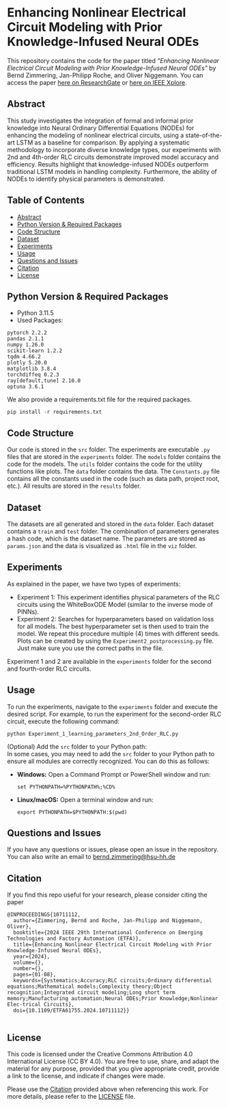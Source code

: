 # Enhancing Nonlinear Electrical Circuit Modeling with Prior Knowledge-Infused Neural ODEs

This repository contains the code for the paper titled *"Enhancing Nonlinear Electrical Circuit Modeling with Prior Knowledge-Infused Neural ODEs"* by Bernd Zimmering, Jan-Philipp Roche, and Oliver Niggemann. You can access the paper [here on ResearchGate](https://www.researchgate.net/publication/383902918_Enhancing_Nonlinear_Electrical_Circuit_Modeling_with_Prior_Knowledge-Infused_Neural_ODEs) or [here on IEEE Xplore](https://doi.org/10.1109/ETFA61755.2024.10711112).
## Abstract
This study investigates the integration of formal and informal prior knowledge into Neural Ordinary Differential Equations (NODEs) for enhancing the modeling of nonlinear electrical circuits, using a state-of-the-art LSTM as a baseline for comparison. By applying a systematic methodology to incorporate diverse knowledge types, our experiments with 2nd and 4th-order RLC circuits demonstrate improved model accuracy and efficiency. Results highlight that knowledge-infused NODEs outperform traditional LSTM models in handling complexity. Furthermore, the ability of NODEs to identify physical parameters is demonstrated.

## Table of Contents
- [Abstract](#abstract)
- [Python Version & Required Packages](#python-version--required-packages)
- [Code Structure](#code-structure)
- [Dataset](#dataset)
- [Experiments](#experiments)
- [Usage](#usage)
- [Questions and Issues](#questions-and-issues)
- [Citation](#citation)
- [License](#license)

## Python Version & Required Packages
- Python 3.11.5
- Used Packages:
```
pytorch 2.2.2
pandas 2.1.1
numpy 1.26.0
scikit-learn 1.2.2
tqdm 4.66.2
plotly 5.20.0
matplotlib 3.8.4
torchdiffeq 0.2.3
ray[default,tune] 2.10.0
optuna 3.6.1
```

We also provide a requirements.txt file for the required packages. 
```
pip install -r requirements.txt
```

## Code Structure
Our code is stored in the `src` folder. The experiments are executable `.py` files that are stored in the `experiments` folder. The `models` folder contains the code for the models. The `utils` folder contains the code for the utility functions like plots. The `data` folder contains the data. The `Constants.py` file contains all the constants used in the code (such as data path, project root, etc.). All results are stored in the `results` folder.

## Dataset
The datasets are all generated and stored in the `data` folder. Each dataset contains a `train` and `test` folder. The combination of parameters generates a hash code, which is the dataset name. The parameters are stored as `params.json` and the data is visualized as `.html` file in the `viz` folder.

## Experiments
As explained in the paper, we have two types of experiments:
- Experiment 1: This experiment identifies physical parameters of the RLC circuits using the WhiteBoxODE Model (similar to the inverse mode of PINNs).
- Experiment 2: Searches for hyperparameters based on validation loss for all models. The best hyperparameter set is then used to train the model. We repeat this procedure multiple (4) times with different seeds. Plots can be created by using the `Experiment2_postprocessing.py` file. Just make sure you use the correct paths in the file.

Experiment 1 and 2 are available in the `experiments` folder for the second and fourth-order RLC circuits.

## Usage  
To run the experiments, navigate to the `experiments` folder and execute the desired script. For example, to run the experiment for the second-order RLC circuit, execute the following command:
```
python Experiment_1_learning_parameters_2nd_Order_RLC.py
```
(Optional) Add the `src` folder to your Python path:  
In some cases, you may need to add the `src` folder to your Python path to ensure all modules are correctly recognized. You can do this as follows:

- **Windows:**
  Open a Command Prompt or PowerShell window and run:
  ```
  set PYTHONPATH=%PYTHONPATH%;%CD%
  ```
- **Linux/macOS:**
    Open a terminal window and run:
    ```
    export PYTHONPATH=$PYTHONPATH:$(pwd)
    ```
## Questions and Issues
If you have any questions or issues, please open an issue in the repository. You can also write an email to [bernd.zimmering@hsu-hh.de](mailto:bernd.zimmering@hsu-hh.de)


## Citation
If you find this repo useful for your research, please consider citing the paper
```
@INPROCEEDINGS{10711112,
  author={Zimmering, Bernd and Roche, Jan-Philipp and Niggemann, Oliver},
  booktitle={2024 IEEE 29th International Conference on Emerging Technologies and Factory Automation (ETFA)}, 
  title={Enhancing Nonlinear Electrical Circuit Modeling with Prior Knowledge-Infused Neural ODEs}, 
  year={2024},
  volume={},
  number={},
  pages={01-08},
  keywords={Systematics;Accuracy;RLC circuits;Ordinary differential equations;Mathematical models;Complexity theory;Object recognition;Integrated circuit modeling;Long short term memory;Manufacturing automation;Neural ODEs;Prior Knowledge;Nonlinear Elec-trical Circuits},
  doi={10.1109/ETFA61755.2024.10711112}}


```  

## License
This code is licensed under the Creative Commons Attribution 4.0 International License (CC BY 4.0). You are free to use, share, and adapt the material for any purpose, provided that you give appropriate credit, provide a link to the license, and indicate if changes were made.

Please use the [Citation](#citation) provided above when referencing this work. For more details, please refer to the [LICENSE](LICENSE) file.




